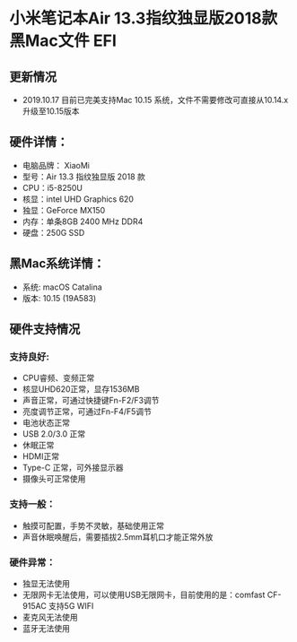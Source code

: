 # 小米笔记本Air 13.3指纹独显版2018款 黑Mac文件 EFI 

## 更新情况
- 2019.10.17 目前已完美支持Mac 10.15 系统，文件不需要修改可直接从10.14.x 升级至10.15版本

## 硬件详情：
- 电脑品牌： XiaoMi
- 型号：Air 13.3 指纹独显版 2018 款
- CPU：i5-8250U
- 核显：intel UHD Graphics 620
- 独显：GeForce MX150
- 内存：单条8GB 2400 MHz DDR4
- 硬盘：250G SSD

## 黑Mac系统详情：
- 系统: macOS Catalina
- 版本: 10.15 (19A583)

## **硬件支持情况**
### 支持良好:
- CPU睿频、变频正常
- 核显UHD620正常，显存1536MB
- 声音正常，可通过快捷键Fn-F2/F3调节
- 亮度调节正常，可通过Fn-F4/F5调节
- 电池状态正常
- USB 2.0/3.0 正常
- 休眠正常
- HDMI正常
- Type-C 正常，可外接显示器
- 摄像头可正常使用
### 支持一般：
- 触摸可配置，手势不灵敏，基础使用正常
- 声音休眠唤醒后，需要插拔2.5mm耳机口才能正常外放
### 硬件异常：
- 独显无法使用
- 无限网卡无法使用，可以使用USB无限网卡，目前使用的是：comfast CF-915AC 支持5G WIFI
- 麦克风无法使用
- 蓝牙无法使用




